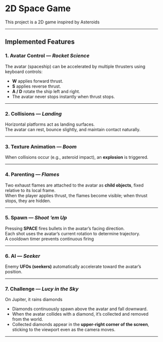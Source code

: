 # 2D Space Game

This project is a 2D game inspired by Asteroids

---

## Implemented Features

### 1. Avatar Control — *Rocket Science*
The avatar (spaceship) can be accelerated by multiple thrusters using keyboard controls:
- **W** applies forward thrust.
- **S** applies reverse thrust.
- **A / D** rotate the ship left and right.  
- The avatar never stops instantly when thrust stops.

---

### 2. Collisions — *Landing*
Horizontal platforms act as landing surfaces.    
The avatar can rest, bounce slightly, and maintain contact naturally.

---

### 3. Texture Animation — *Boom*
When collisions occur (e.g., asteroid impact), an **explosion** is triggered.  

---

### 4. Parenting — *Flames*
Two exhaust flames are attached to the avatar as **child objects**, fixed relative to its local frame.  
When the player applies thrust, the flames become visible; when thrust stops, they are hidden.

---

### 5. Spawn — *Shoot ’em Up*
Pressing **SPACE** fires bullets in the avatar’s facing direction.  
Each shot uses the avatar’s current rotation to determine trajectory.  
A cooldown timer prevents continuous firing

---

### 6. AI — *Seeker*
Enemy **UFOs (seekers)** automatically accelerate toward the avatar’s position.  

---

### 7. Challenge — *Lucy in the Sky*
On Jupiter, it rains diamonds
- Diamonds continuously spawn above the avatar and fall downward.  
- When the avatar collides with a diamond, it’s collected and removed from the world.  
- Collected diamonds appear in the **upper-right corner of the screen**, sticking to the viewport even as the camera moves.  

---
